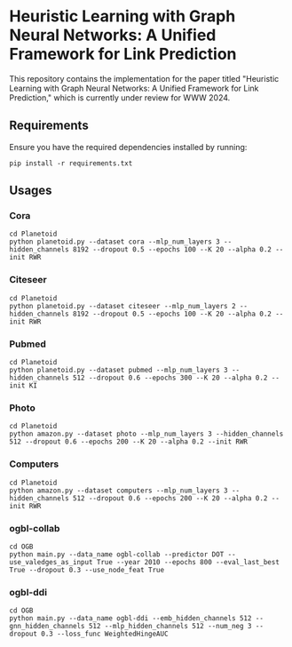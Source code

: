 # Heuristic Learning with Graph Neural Networks: A Unified Framework for Link Prediction

This repository contains the implementation for the paper titled "Heuristic Learning with Graph Neural Networks: A Unified Framework for Link Prediction," which is currently under review for WWW 2024.

## Requirements

Ensure you have the required dependencies installed by running:

```
pip install -r requirements.txt
```

## Usages

### **Cora**

```
cd Planetoid
python planetoid.py --dataset cora --mlp_num_layers 3 --hidden_channels 8192 --dropout 0.5 --epochs 100 --K 20 --alpha 0.2 --init RWR
```

### Citeseer

```
cd Planetoid
python planetoid.py --dataset citeseer --mlp_num_layers 2 --hidden_channels 8192 --dropout 0.5 --epochs 100 --K 20 --alpha 0.2 --init RWR
```

### **Pubmed**

```
cd Planetoid
python planetoid.py --dataset pubmed --mlp_num_layers 3 --hidden_channels 512 --dropout 0.6 --epochs 300 --K 20 --alpha 0.2 --init KI
```

### **Photo**

```
cd Planetoid
python amazon.py --dataset photo --mlp_num_layers 3 --hidden_channels 512 --dropout 0.6 --epochs 200 --K 20 --alpha 0.2 --init RWR
```

### **Computers**

```
cd Planetoid
python amazon.py --dataset computers --mlp_num_layers 3 --hidden_channels 512 --dropout 0.6 --epochs 200 --K 20 --alpha 0.2 --init RWR
```

### **ogbl-collab**

```
cd OGB
python main.py --data_name ogbl-collab --predictor DOT --use_valedges_as_input True --year 2010 --epochs 800 --eval_last_best True --dropout 0.3 --use_node_feat True
```

### **ogbl-ddi**

```
cd OGB
python main.py --data_name ogbl-ddi --emb_hidden_channels 512 --gnn_hidden_channels 512 --mlp_hidden_channels 512 --num_neg 3 --dropout 0.3 --loss_func WeightedHingeAUC
```